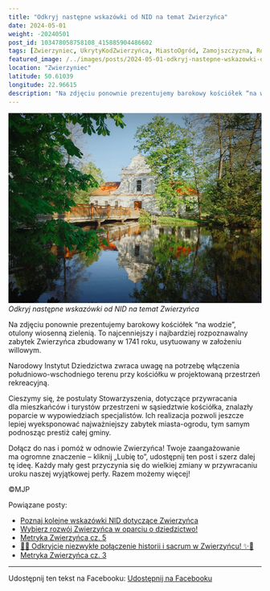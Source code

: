 ```yaml
---
title: "Odkryj następne wskazówki od NID na temat Zwierzyńca"
date: 2024-05-01
weight: -20240501
post_id: 103478058758108_415885904486602
tags: [Zwierzyniec, UkrytyKodZwierzyńca, MiastoOgród, Zamojszczyzna, Roztocze, Lubelskie, villarestituta, turystyka, dziedzictwo, zabytki, krajobrazy, TajemnicePrzeszłości, PodróżeWczasie, MagiczneMiejsce]
featured_image: /../images/posts/2024-05-01-odkryj-nastepne-wskazowki-od-nid-na-temat-zwierzynca.jpg
location: "Zwierzyniec"
latitude: 50.61039
longitude: 22.96615
description: "Na zdjęciu ponownie prezentujemy barokowy kościółek “na wodzie”, otulony wiosenną zielenią. To najcenniejszy i najbardziej rozpoznawalny zabytek Zwier..."
---
```


![Odkryj następne wskazówki od NID na temat Zwierzyńca](/images/posts/2024-05-01-odkryj-nastepne-wskazowki-od-nid-na-temat-zwierzynca.jpg)
*Odkryj następne wskazówki od NID na temat Zwierzyńca*

Na zdjęciu ponownie prezentujemy barokowy kościółek “na wodzie”, otulony wiosenną zielenią. To najcenniejszy i najbardziej rozpoznawalny zabytek Zwierzyńca zbudowany w 1741 roku, usytuowany w założeniu willowym.

Narodowy Instytut Dziedzictwa zwraca uwagę na potrzebę włączenia południowo-wschodniego terenu przy kościółku w projektowaną przestrzeń rekreacyjną.

Cieszymy się, że postulaty Stowarzyszenia, dotyczące  przywracania dla mieszkańców i turystów przestrzeni w sąsiedztwie kościółka, znalazły poparcie w wypowiedziach specjalistów. Ich realizacja pozwoli jeszcze lepiej wyeksponować najważniejszy zabytek miasta-ogrodu, tym samym podnosząc prestiż całej gminy.

Dołącz do nas i pomóż w odnowie Zwierzyńca!
Twoje zaangażowanie ma ogromne znaczenie – kliknij „Lubię to”, udostępnij ten post i szerz dalej tę ideę.
Każdy mały gest przyczynia się do wielkiej zmiany w przywracaniu uroku naszej wyjątkowej perły.
Razem możemy więcej!



©MJP

Powiązane posty:
- [Poznaj kolejne wskazówki NID dotyczące Zwierzyńca](/posts/Poznaj-kolejne-wskazowki-NID-dotyczace-Zwierzynca)
- [Wybierz rozwój Zwierzyńca w oparciu o dziedzictwo!](/posts/Wybierz-rozwoj-Zwierzynca-w-oparciu-o-dziedzictwo)
- [Metryka Zwierzyńca cz. 5](/posts/Metryka-Zwierzynca-cz-5)
- [🌟✨ Odkryjcie niezwykłe połączenie historii i sacrum w Zwierzyńcu! ✨🌟](/posts/-Odkryjcie-niezwykle-polaczenie-historii-i-sacrum)
- [Metryka Zwierzyńca cz. 3](/posts/Metryka-Zwierzynca-cz-3)


---

Udostępnij ten tekst na Facebooku:
[Udostępnij na Facebooku](https://www.facebook.com/sharer/sharer.php?u=https://stowarzyszeniewachniewskiej.pl/posts/Odkryj-nastepne-wskazowki-od-NID-na-temat-Zwierzynca)

<script type="application/ld+json">
{
  "@context": "https://schema.org",
  "@type": "BlogPosting",
  "headline": "Odkryj następne wskazówki od NID na temat Zwierzyńca",
  "datePublished": "2024-05-01",
  "dateModified": "2024-05-01",
  "author": {
    "@type": "Person",
    "name": "Michał Jan Patyk"
  },
  "publisher": {
    "@type": "Organization",
    "name": "Stowarzyszenie im. Aleksandry Wachniewskiej",
    "logo": {
      "@type": "ImageObject",
      "url": "https://stowarzyszeniewachniewskiej.pl/images/logo/logo.svg"
    }
  },
  "mainEntityOfPage": {
    "@type": "WebPage",
    "@id": "https://stowarzyszeniewachniewskiej.pl/posts/odkryj-nastepne-wskazowki-od-nid-na-temat-zwierzynca"
  },
  "image": {
    "@type": "ImageObject",
    "url": "https://stowarzyszeniewachniewskiej.pl//images/posts/2024-05-01-odkryj-nastepne-wskazowki-od-nid-na-temat-zwierzynca.jpg"
  },
  "articleSection": "Dziedzictwo Kulturowe i Zabytki",
  "keywords": "[Zwierzyniec, UkrytyKodZwierzyńca, MiastoOgród, Zamojszczyzna, Roztocze, Lubelskie, villarestituta, turystyka, dziedzictwo, zabytki, krajobrazy, TajemnicePrzeszłości, PodróżeWczasie, MagiczneMiejsce]",
  "wordCount": 120,
  "articleBody": "Na zdjęciu ponownie prezentujemy barokowy kościółek “na wodzie”, otulony wiosenną zielenią. To najcenniejszy i najbardziej rozpoznawalny zabytek Zwierzyńca zbudowany w 1741 roku, usytuowany w założeniu willowym.\n\nNarodowy Instytut Dziedzictwa zwraca uwagę na potrzebę włączenia południowo-wschodniego terenu przy kościółku w projektowaną przestrzeń rekreacyjną.\n\nCieszymy się, że postulaty Stowarzyszenia, dotyczące  przywracania dla mieszkańców i turystów przestrzeni w sąsiedztwie kościółka, znalazły poparcie w wypowiedziach specjalistów. Ich realizacja pozwoli jeszcze lepiej wyeksponować najważniejszy zabytek miasta-ogrodu, tym samym podnosząc prestiż całej gminy.\n\nDołącz do nas i pomóż w odnowie Zwierzyńca!\nTwoje zaangażowanie ma ogromne znaczenie – kliknij „Lubię to”, udostępnij ten post i szerz dalej tę ideę.\nKażdy mały gest przyczynia się do wielkiej zmiany w przywracaniu uroku naszej wyjątkowej perły.\nRazem możemy więcej!\n\n\n\n©MJP",
  "description": "Na zdjęciu ponownie prezentujemy barokowy kościółek “na wodzie”, otulony wiosenną zielenią. To najcenniejszy i najbardziej rozpoznawalny zabytek Zwier...",
  "copyrightHolder": {
    "@type": "Person",
    "name": "Michał Jan Patyk"
  }
}
</script>
<script type="application/ld+json">
{
  "@context": "https://schema.org",
  "@type": "BreadcrumbList",
  "itemListElement": [
    {
      "@type": "ListItem",
      "position": 1,
      "name": "Home",
      "item": "https://stowarzyszeniewachniewskiej.pl"
    },
    {
      "@type": "ListItem",
      "position": 2,
      "name": "posts",
      "item": "https://stowarzyszeniewachniewskiej.pl/posts"
    },
    {
      "@type": "ListItem",
      "position": 3,
      "name": "Odkryj następne wskazówki od NID na temat Zwierzyńca",
      "item": "https://stowarzyszeniewachniewskiej.pl/posts/odkryj-nastepne-wskazowki-od-nid-na-temat-zwierzynca"
    }
  ]
}
</script>
